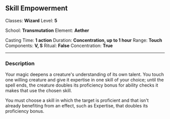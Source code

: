 ## Skill Empowerment

Classes: **Wizard**
Level: **5**

School: **Transmutation**
Element: **Aether**

Casting Time: **1 action**
Duration: **Concentration, up to 1 hour**
Range: **Touch**
Components: **V, S**
Ritual: **False**
Concentration: **True**

------

### Description

Your magic deepens a creature's understanding of its own talent. You touch one willing creature and give it expertise in one skill of your choice; until the spell ends, the creature doubles its proficiency bonus for ability checks it makes that use the chosen skill.

You must choose a skill in which the target is proficient and that isn't already benefiting from an effect, such as Expertise, that doubles its proficiency bonus.